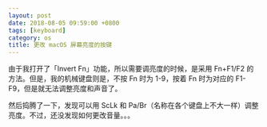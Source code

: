 ```yaml
---
layout: post
date: 2018-08-05 09:59:00 +0800
tags: [keyboard]
category: os 
title: 更改 macOS 屏幕亮度的按键
---
```


由于我打开了「Invert Fn」功能，所以需要调亮度的时候，是采用 Fn+F1/F2 的方法。但是，我的机械键盘则是，不按 Fn 时为 1-9，按着 Fn 时为对应的 F1-F9，但是就无法调整亮度和声音了。

然后捣腾了一下，发现可以用 ScLk 和 Pa/Br（名称在各个键盘上不大一样）调整亮度。不过，还没发现如何更改音量。。。

